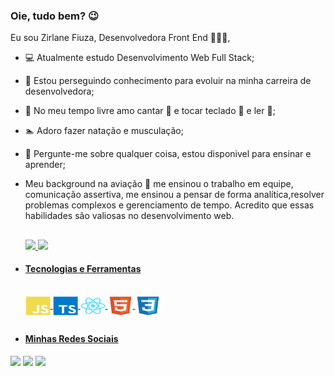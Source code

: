### Oie, tudo bem? 😉

Eu sou Zirlane Fiuza, Desenvolvedora Front End 👩🏻‍💻, 
 
- 💻 Atualmente estudo Desenvolvimento Web Full Stack;
- 💼 Estou perseguindo conhecimento para evoluir na minha carreira de desenvolvedora;
- 🤩 No meu tempo livre amo cantar 🎤 e tocar teclado 🎹 e ler 📖;
- 🏊 Adoro fazer natação e musculação;
- 💬 Pergunte-me sobre qualquer coisa, estou disponivel para ensinar e aprender;

- Meu background na aviação 🛫 me ensinou o trabalho em equipe, comunicação assertiva, me ensinou a pensar de forma analítica,resolver problemas complexos e gerenciamento de tempo. Acredito que essas habilidades são valiosas no desenvolvimento web.

  ##
     <div>
      <a href="https://github.com/Zirlanefiuza/Zirlanefiuza/">
      <img heigth="180em" src="https://github-readme-stats.vercel.app/api?username=Zirlanefiuza&show_icons=true&theme=dracula" />
      <img heigth="180em" src="https://github-readme-stats.vercel.app/api/top-langs/?username=Zirlanefiuza&layout=compact&theme=dracula"/>
    </div>


- #### Tecnologias e Ferramentas

    <div style="display: inline_block"><br>
      <img align="center" alt="Rafa-Js" height="30" width="40" src="https://raw.githubusercontent.com/devicons/devicon/master/icons/javascript/javascript-plain.svg">
      <img align="center" alt="Rafa-Ts" height="30" width="40" src="https://raw.githubusercontent.com/devicons/devicon/master/icons/typescript/typescript-plain.svg">
      <img align="center" alt="Rafa-React" height="30" width="40" src="https://raw.githubusercontent.com/devicons/devicon/master/icons/react/react-original.svg">
      <img align="center" alt="Rafa-HTML" height="30" width="40" src="https://raw.githubusercontent.com/devicons/devicon/master/icons/html5/html5-original.svg">
      <img align="center" alt="Rafa-CSS" height="30" width="40" src="https://raw.githubusercontent.com/devicons/devicon/master/icons/css3/css3-original.svg">
    </div>
    
    ##

- #### Minhas Redes Sociais

<div> 
  <a href="www.linkedin.com/in/zirlane-fiuza" target="_blank"><img src="https://img.shields.io/badge/-LinkedIn-%230077B5?style=for-the-badge&logo=linkedin&logoColor=white" target="_blank"></a> 
  <a href = "mailto:zirlanebatistfiuza@gmail.com"><img src="https://img.shields.io/badge/Gmail-D14836?style=for-the-badge&logo=gmail&logoColor=white" target="_blank"></a>
  <a href="https://www.instagram.com/zilanefiuza?igshid=YzVkODRmOTdmMw%3D%3D&utm_source=qr" target="_blank"><img src="https://img.shields.io/badge/-Instagram-%23E4405F?style=for-the-badge&logo=instagram&logoColor=white" target="_blank"></a>
</div>
